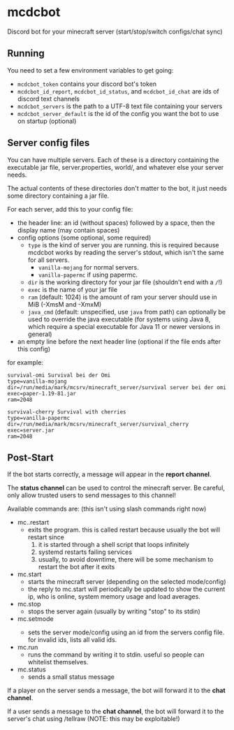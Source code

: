 # mcdcbot
Discord bot for your minecraft server (start/stop/switch configs/chat sync)

## Running

You need to set a few environment variables to get going:

- `mcdcbot_token` contains your discord bot's token
- `mcdcbot_id_report`, `mcdcbot_id_status`, and `mcdcbot_id_chat` are ids of discord text channels
- `mcdcbot_servers` is the path to a UTF-8 text file containing your servers
- `mcdcbot_server_default` is the id of the config you want the bot to use on startup (optional)

## Server config files

You can have multiple servers.
Each of these is a directory containing the executable jar file, server.properties, world/, and whatever else your server needs.

The actual contents of these directories don't matter to the bot, it just needs some directory containing a jar file.

For each server, add this to your config file:

- the header line: an id (without spaces) followed by a space, then the display name (may contain spaces)
- config options (some optional, some required)
  + `type` is the kind of server you are running. this is required because mcdcbot works by reading the server's stdout, which isn't the same for all servers.
    * `vanilla-mojang` for normal servers.
    * `vanilla-papermc` if using papermc.
  + `dir` is the working directory for your jar file (shouldn't end with a `/`!)
  + `exec` is the name of your jar file
  + `ram` (default: 1024) is the amount of ram your server should use in MiB (-Xms<ram>M and -Xmx<ram>M)
  + `java_cmd` (default: unspecified, use `java` from path) can optionally be used to override the java executable (for systems using Java 8, which require a special executable for Java 11 or newer versions in general)
- an empty line before the next header line (optional if the file ends after this config)

for example:

    survival-omi Survival bei der Omi
    type=vanilla-mojang
    dir=/run/media/mark/mcsrv/minecraft_server/survival server bei der omi
    exec=paper-1.19-81.jar
    ram=2048

    survival-cherry Survival with cherries
    type=vanilla-papermc
    dir=/run/media/mark/mcsrv/minecraft_server/survival_cherry
    exec=server.jar
    ram=2048

## Post-Start

If the bot starts correctly, a message will appear in the **report channel**.

The **status channel** can be used to control the minecraft server.
Be careful, only allow trusted users to send messages to this channel!

Available commands are: (this isn't using slash commands right now)

- mc..restart
  + exits the program. this is called restart because usually the bot will restart since
    1. it is started through a shell script that loops infinitely
    2. systemd restarts failing services
    3. usually, to avoid downtime, there will be some mechanism to restart the bot after it exits
- mc.start
  + starts the minecraft server (depending on the selected mode/config)
  + the reply to mc.start will periodically be updated to show the current ip, who is online, system memory usage and load averages.
- mc.stop
  + stops the server again (usually by writing "stop" to its stdin)
- mc.setmode <mode>
  + sets the server mode/config using an id from the servers config file. for invalid ids, lists all valid ids.
- mc.run <command>
  + runs the command by writing it to stdin. useful so people can whitelist themselves.
- mc.status
  + sends a small status message

If a player on the server sends a message, the bot will forward it to the **chat channel**.

If a user sends a message to the **chat channel**, the bot will forward it to the server's chat using /tellraw (NOTE: this may be exploitable!)
